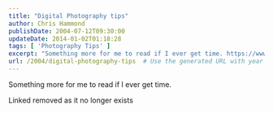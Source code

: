```yaml
---
title: "Digital Photography tips"
author: Chris Hammond
publishDate: 2004-07-12T09:30:00
updateDate: 2014-01-02T01:18:28
tags: [ 'Photography Tips' ]
excerpt: "Something more for me to read if I ever get time. https://www.livingroom.org.au/photolog/tips/digital_photography_composition_tips.php &nbsp;"
url: /2004/digital-photography-tips  # Use the generated URL with year
---
```

<p>Something more for me to read if I ever get time.</p> <p>Linked removed as it no longer exists</p> <p>&nbsp;</p>
